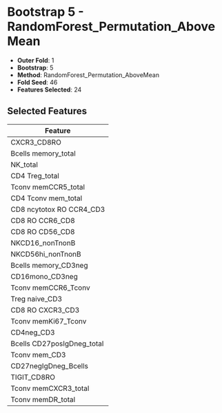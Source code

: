 # Bootstrap 5 - RandomForest_Permutation_AboveMean

- **Outer Fold**: 1
- **Bootstrap**: 5
- **Method**: RandomForest_Permutation_AboveMean
- **Fold Seed**: 46
- **Features Selected**: 24

## Selected Features

| Feature |
|---------|
| CXCR3_CD8RO |
| Bcells memory_total |
| NK_total |
| CD4 Treg_total |
| Tconv memCCR5_total |
| CD4 Tconv mem_total |
| CD8 ncytotox RO CCR4_CD3 |
| CD8 RO CCR6_CD8 |
| CD8 RO CD56_CD8 |
| NKCD16_nonTnonB |
| NKCD56hi_nonTnonB |
| Bcells memory_CD3neg |
| CD16mono_CD3neg |
| Tconv memCCR6_Tconv |
| Treg naive_CD3 |
| CD8 RO CXCR3_CD3 |
| Tconv memKi67_Tconv |
| CD4neg_CD3 |
| Bcells CD27posIgDneg_total |
| Tconv mem_CD3 |
| CD27negIgDneg_Bcells |
| TIGIT_CD8RO |
| Tconv memCXCR3_total |
| Tconv memDR_total |
